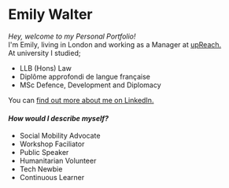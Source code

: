<div>
  <head>
    <h1><strong>Emily Walter</strong></h1>
  </head>
  
  <body>
  <p><i>Hey, welcome to my Personal Portfolio!</i> 
    <br>I'm Emily, living in London and working as a Manager at  <a href="https://www.upreach.org.uk">upReach.</a> 
   </br>At university I studied;
      <ul>
        <li> LLB (Hons) Law </li>
      <li> Diplôme approfondi de langue française </li>
      <li> MSc Defence, Development and Diplomacy </li>
  </ul>
      You can <a href="https://www.linkedin.com/in/emjwalter/">find out more about me on LinkedIn.</a>
    </p>
</div>
   
<h4><em>How would I describe myself?</em></h4>
<ul>
  <li>Social Mobility Advocate </li>
  <li>Workshop Faciliator</li>
  <li>Public Speaker</li>
  <li>Humanitarian Volunteer </li>
  <li>Tech Newbie</li>
  <li>Continuous Learner</li> 
</ul>   
    
  </body>
